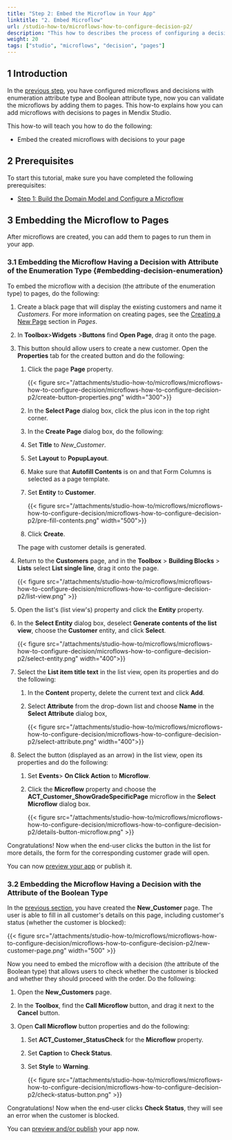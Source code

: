 ```yaml
---
title: "Step 2: Embed the Microflow in Your App"
linktitle: "2. Embed Microflow"
url: /studio-how-to/microflows-how-to-configure-decision-p2/
description: "This how to describes the process of configuring a decision in in Mendix Studio."
weight: 20
tags: ["studio", "microflows", "decision", "pages"]
---
```


## 1 Introduction 

In the [previous step](/studio-how-to/microflows-how-to-configure-decision-p1/), you have configured microflows and decisions with enumeration attribute type and Boolean attribute type, now you can validate the microflows by adding them to pages. This how-to explains how you can add microflows with decisions to pages in Mendix Studio. 

This how-to will teach you how to do the following:

* Embed the created microflows with decisions to your page

## 2 Prerequisites 

To start this tutorial, make sure you have completed the following prerequisites:

* [Step 1: Build the Domain Model and Configure a Microflow](/studio-how-to/microflows-how-to-configure-decision-p1/)

## 3 Embedding the Microflow to Pages   

After microflows are created, you can add them to pages to run them in your app. 

### 3.1 Embedding the Microflow Having a Decision with Attribute of the Enumeration Type {#embedding-decision-enumeration} 

To embed the microflow with a decision (the attribute of the enumeration type) to pages, do the following:

1. Create a black page that will display the existing customers and name it *Customers*. For more information on creating pages, see the [Creating a New Page](/studio/page-editor/) section in *Pages*.

2. In **Toolbox**>**Widgets** >**Buttons** find **Open Page**, drag it onto the page.

3. This button should allow users to create a new customer. Open the **Properties** tab for the created button and do the following:

    1. Click the page **Page** property.

        {{< figure src="/attachments/studio-how-to/microflows/microflows-how-to-configure-decision/microflows-how-to-configure-decision-p2/create-button-properties.png" width="300">}} 

    2. In the **Select Page** dialog box, click the plus icon in the top right corner.

    3. In the **Create Page** dialog box, do the following:

    4. Set **Title** to *New_Customer*.

    5. Set **Layout** to **PopupLayout**.

    6. Make sure that **Autofill Contents** is on and that Form Columns is selected as a page template.

    7. Set **Entity** to **Customer**. 

        {{< figure src="/attachments/studio-how-to/microflows/microflows-how-to-configure-decision/microflows-how-to-configure-decision-p2/pre-fill-contents.png" width="500">}} 

    8. Click **Create**.

    The page with customer details is generated.

4. Return to the **Customers** page, and in the **Toolbox** > **Building Blocks** > **Lists** select **List single line**, drag it onto the page. 

    {{< figure src="/attachments/studio-how-to/microflows/microflows-how-to-configure-decision/microflows-how-to-configure-decision-p2/list-view.png" >}} 

10. Open the list's (list view's) property and click the **Entity** property.

10. In the **Select Entity** dialog box, deselect **Generate contents of the list view**, choose the **Customer** entity, and click **Select**.

    {{< figure src="/attachments/studio-how-to/microflows/microflows-how-to-configure-decision/microflows-how-to-configure-decision-p2/select-entity.png" width="400">}} 
    
11. Select the **List item title text** in the list view, open its properties and do the following:

    1. In the **Content** property, delete the current text and click **Add**.
    
    2. Select **Attribute** from the drop-down list and choose **Name** in the **Select Attribute** dialog box,
    
        {{< figure src="/attachments/studio-how-to/microflows/microflows-how-to-configure-decision/microflows-how-to-configure-decision-p2/select-attribute.png" width="400">}} 
    
8. Select the button (displayed as an arrow) in the list view, open its properties and do the following: 

    1. Set **Events**> **On Click Action** to **Microflow**.
    2. Click the **Microflow** property and choose the **ACT_Customer_ShowGradeSpecificPage** microflow in the **Select Microflow** dialog box.

        {{< figure src="/attachments/studio-how-to/microflows/microflows-how-to-configure-decision/microflows-how-to-configure-decision-p2/details-button-microflow.png" >}} 

Congratulations! Now when the end-user clicks the button in the list for more details, the form for the corresponding customer grade will open. 

You can now [preview your app](/studio/publishing-app/) or publish it.

### 3.2 Embedding the Microflow Having a Decision with the Attribute of the Boolean Type 

In the [previous section](#embedding-decision-enumeration), you have created the **New_Customer** page. The user is able to fill in all customer's details on this page, including customer's status (whether the customer is blocked):

{{< figure src="/attachments/studio-how-to/microflows/microflows-how-to-configure-decision/microflows-how-to-configure-decision-p2/new-customer-page.png" width="500" >}}

Now you need to embed the microflow with a decision (the attribute of the Boolean type) that allows users to check whether the customer is blocked and whether they should proceed with the order. Do the following:

1. Open the **New_Customers** page.

2. In the **Toolbox**, find the **Call Microflow** button, and drag it next to the **Cancel** button.

3. Open **Call Microflow** button properties and do the following:

    1. Set **ACT_Customer_StatusCheck** for the **Microflow** property.

    2. Set **Caption** to **Check Status**.

    3. Set **Style** to **Warning**.

        {{< figure src="/attachments/studio-how-to/microflows/microflows-how-to-configure-decision/microflows-how-to-configure-decision-p2/check-status-button.png" >}} 

Congratulations! Now when the end-user clicks **Check Status**, they will see an error when the customer is blocked.

You can [preview and/or publish](/studio/publishing-app/) your app now. 
